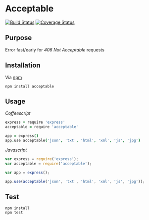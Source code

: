 # Acceptable
[![Build Status](https://travis-ci.org/scub45t3v3/acceptable.svg?branch=master)](https://travis-ci.org/scub45t3v3/acceptable)
[![Coverage Status](https://coveralls.io/repos/github/scub45t3v3/acceptable/badge.svg)](https://coveralls.io/github/scub45t3v3/acceptable)

## Purpose
Error fast/early for *406 Not Acceptable* requests

## Installation
Via [npm](https://www.npmjs.com/)

```
npm install acceptable
```

## Usage
*Coffeescript*

```coffeescript
express = require 'express'
acceptable = require 'acceptable'

app = express()
app.use acceptable('json', 'txt', 'html', 'xml', 'js', 'jpg')
```

*Javascript*

```javascript
var express = require('express');
var acceptable = require('acceptable');

var app = express();

app.use(acceptable('json', 'txt', 'html', 'xml', 'js', 'jpg'));
```

## Test
```
npm install
npm test
```